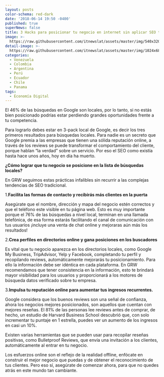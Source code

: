 ```yaml
---
layout: posts
color-schema: red-dark
date: '2018-06-14 19:50 -0400'
published: true
superNews: false
title: 3 Hacks para posicionar tu negocio en internet sin aplicar SEO tradicional
image: >-
  https://raw.githubusercontent.com/itnewslat/assets/master/img/540x320/Gerardo-Sandovalp.jpg
detail-image: >-
  https://raw.githubusercontent.com/itnewslat/assets/master/img/1024x680/Gerardo-Sandovalg.jpg
categories:
  - Venezuela
  - Colombia
  - Argentina
  - Perú
  - Ecuador
  - Chile
  - Panama
tags:
  - Economía Digital
---
```

El 46% de las búsquedas en Google son locales, por lo tanto, si no estás bien posicionado podrías estar perdiendo grandes oportunidades frente a tu competencia.

Para lograrlo debes estar en 3-pack local de Google, es decir los tres primeros resultados para búsquedas locales. 
Para nadie es un secreto que Google premia a las empresas que tienen una sólida reputación online, a través de los reviews se puede transformar el comportamiento del cliente, porque hablan “la verdad” sobre un servicio. Por eso el SEO como existía hasta hace unos años, hoy en día ha muerto. 

**¿Cómo lograr que tu negocio se posicione en la lista de búsquedas locales?**

En GRW seguimos estas prácticas infalibles sin recurrir a las complejas tendencias de SEO tradicional. 

1.**Facilita las formas de contacto y recibirás más clientes en la puerta**

  Asegúrate que el nombre, dirección y mapa del negocio estén correctos y que el teléfono este visible en tu página web. Esto es muy importante porque el 76% de las búsquedas a nivel local, terminan en una llamada telefónica, de esa forma estarás facilitando el canal de comunicación con tus usuarios ¡incluye una venta de chat online y mejoraras aún más los resultados!

2.**Crea perfiles en directorios online y gana posiciones en los buscadores** 

  Es vital que tu negocio aparezca en los directorios locales, como Google My Business, TripAdvisor, Yelp y Facebook, completando tu perfil y recopilando reviews, automáticamente mejorarás tu posicionamiento. Para ello la información debe ser idéntica en cada plataforma. En GRW recomendamos que tener consistencia en la información, esto te brindará mayor visibilidad para los usuarios y proporcionará a los motores de búsqueda datos verificado sobre tu empresa. 

3.**Impulsa tu reputación online para aumentar tus ingresos recurrentes.** 

  Google considera que los buenos reviews son una señal de confianza, ahora los negocios mejores posicionados, son aquellos que cuentan con mejores reseñas. El 81% de las personas lee reviews antes de comprar, de hecho, un estudio de Harvard Business School descubrió que, con solo incrementar tu puntaje en 1 estrella, puedes ver un aumento de los ingresos en casi un 10%. 

Existen varias herramientas que se pueden usar para recopilar reseñas positivas, como Bulletproof Reviews, que envía una invitación a los clientes, automáticamente al entrar en tu negocio. 

Los esfuerzos online son el reflejo de la realidad offline, enfócate en construir el mejor negocio que puedas y de obtener el reconocimiento de tus clientes. Pero eso sí, asegúrate de comenzar ahora, para que no quedes atrás en este mundo tan cambiante.